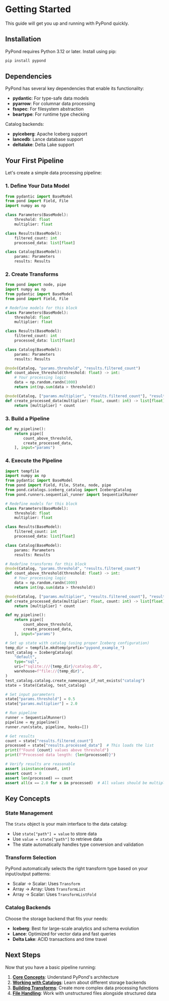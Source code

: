 # Getting Started

This guide will get you up and running with PyPond quickly.

## Installation

PyPond requires Python 3.12 or later. Install using pip:

```bash
pip install pypond
```

## Dependencies

PyPond has several key dependencies that enable its functionality:
- **pydantic**: For type-safe data models
- **pyarrow**: For columnar data processing
- **fsspec**: For filesystem abstraction
- **beartype**: For runtime type checking

Catalog backends:
- **pyiceberg**: Apache Iceberg support
- **lancedb**: Lance database support  
- **deltalake**: Delta Lake support

## Your First Pipeline

Let's create a simple data processing pipeline:

### 1. Define Your Data Model

```python
from pydantic import BaseModel
from pond import Field, File
import numpy as np

class Parameters(BaseModel):
    threshold: float
    multiplier: float

class Results(BaseModel):
    filtered_count: int
    processed_data: list[float]

class Catalog(BaseModel):
    params: Parameters
    results: Results
```

### 2. Create Transforms

```python
from pond import node, pipe
import numpy as np
from pydantic import BaseModel
from pond import Field, File

# Redefine models for this block
class Parameters(BaseModel):
    threshold: float
    multiplier: float

class Results(BaseModel):
    filtered_count: int
    processed_data: list[float]

class Catalog(BaseModel):
    params: Parameters
    results: Results

@node(Catalog, "params.threshold", "results.filtered_count")
def count_above_threshold(threshold: float) -> int:
    # Your processing logic
    data = np.random.randn(1000)
    return int(np.sum(data > threshold))

@node(Catalog, ["params.multiplier", "results.filtered_count"], "results.processed_data")
def create_processed_data(multiplier: float, count: int) -> list[float]:
    return [multiplier] * count
```

### 3. Build a Pipeline

```python
def my_pipeline():
    return pipe([
        count_above_threshold,
        create_processed_data,
    ], input="params")
```

### 4. Execute the Pipeline

```python
import tempfile
import numpy as np
from pydantic import BaseModel
from pond import Field, File, State, node, pipe
from pond.catalogs.iceberg_catalog import IcebergCatalog
from pond.runners.sequential_runner import SequentialRunner

# Redefine models for this block
class Parameters(BaseModel):
    threshold: float
    multiplier: float

class Results(BaseModel):
    filtered_count: int
    processed_data: list[float]

class Catalog(BaseModel):
    params: Parameters
    results: Results

# Redefine transforms for this block
@node(Catalog, "params.threshold", "results.filtered_count")
def count_above_threshold(threshold: float) -> int:
    # Your processing logic
    data = np.random.randn(1000)
    return int(np.sum(data > threshold))

@node(Catalog, ["params.multiplier", "results.filtered_count"], "results.processed_data")
def create_processed_data(multiplier: float, count: int) -> list[float]:
    return [multiplier] * count

def my_pipeline():
    return pipe([
        count_above_threshold,
        create_processed_data,
    ], input="params")

# Set up state with catalog (using proper Iceberg configuration)
temp_dir = tempfile.mkdtemp(prefix="pypond_example_")
test_catalog = IcebergCatalog(
    "default",
    type="sql",
    uri=f"sqlite:///{temp_dir}/catalog.db",
    warehouse=f"file://{temp_dir}",
)
test_catalog.catalog.create_namespace_if_not_exists("catalog")
state = State(Catalog, test_catalog)

# Set input parameters
state["params.threshold"] = 0.5
state["params.multiplier"] = 2.0

# Run pipeline
runner = SequentialRunner()
pipeline = my_pipeline()
runner.run(state, pipeline, hooks=[])

# Get results
count = state["results.filtered_count"]
processed = state["results.processed_data"]  # This loads the list
print(f"Found {count} values above threshold")
print(f"Processed data length: {len(processed)}")

# Verify results are reasonable
assert isinstance(count, int)
assert count > 0
assert len(processed) == count
assert all(x == 2.0 for x in processed)  # All values should be multiplier
```

## Key Concepts

### State Management
The `State` object is your main interface to the data catalog:
- Use `state["path"] = value` to store data
- Use `value = state["path"]` to retrieve data
- The state automatically handles type conversion and validation

### Transform Selection
PyPond automatically selects the right transform type based on your input/output patterns:
- Scalar → Scalar: Uses `Transform`
- Array → Array: Uses `TransformList` 
- Array → Scalar: Uses `TransformListFold`

### Catalog Backends
Choose the storage backend that fits your needs:
- **Iceberg**: Best for large-scale analytics and schema evolution
- **Lance**: Optimized for vector data and fast queries
- **Delta Lake**: ACID transactions and time travel

## Next Steps

Now that you have a basic pipeline running:

1. **[Core Concepts](core-concepts.md)**: Understand PyPond's architecture
2. **[Working with Catalogs](catalogs.md)**: Learn about different storage backends
3. **[Building Transforms](transforms.md)**: Create more complex data processing functions
4. **[File Handling](files.md)**: Work with unstructured files alongside structured data